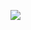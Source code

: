 <a href="../woodfiresodafire.html"><img src="http://firedpot.com/images/woodfiresodafire/wood-fire-vases-2.jpg" /></a>

